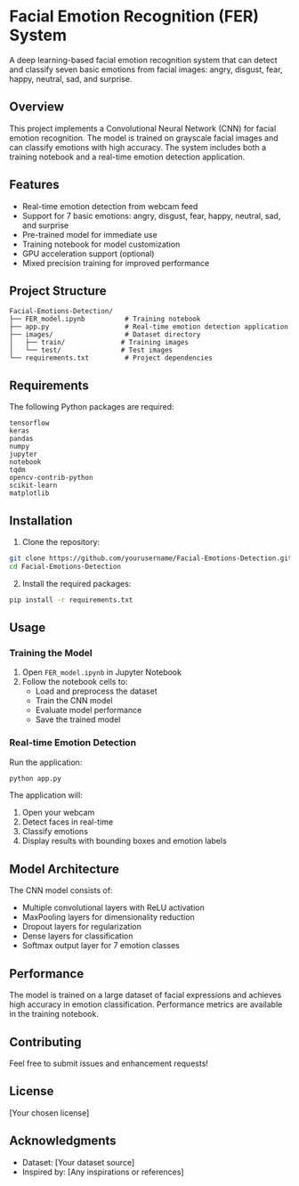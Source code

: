 # Facial Emotion Recognition (FER) System

A deep learning-based facial emotion recognition system that can detect and classify seven basic emotions from facial images: angry, disgust, fear, happy, neutral, sad, and surprise.

## Overview

This project implements a Convolutional Neural Network (CNN) for facial emotion recognition. The model is trained on grayscale facial images and can classify emotions with high accuracy. The system includes both a training notebook and a real-time emotion detection application.

## Features

- Real-time emotion detection from webcam feed
- Support for 7 basic emotions: angry, disgust, fear, happy, neutral, sad, and surprise
- Pre-trained model for immediate use
- Training notebook for model customization
- GPU acceleration support (optional)
- Mixed precision training for improved performance

## Project Structure

```
Facial-Emotions-Detection/
├── FER_model.ipynb          # Training notebook
├── app.py                   # Real-time emotion detection application
├── images/                  # Dataset directory
│   ├── train/              # Training images
│   └── test/               # Test images
└── requirements.txt         # Project dependencies
```

## Requirements

The following Python packages are required:

```
tensorflow
keras
pandas
numpy
jupyter
notebook
tqdm
opencv-contrib-python
scikit-learn
matplotlib
```

## Installation

1. Clone the repository:
```bash
git clone https://github.com/yourusername/Facial-Emotions-Detection.git
cd Facial-Emotions-Detection
```

2. Install the required packages:
```bash
pip install -r requirements.txt
```

## Usage

### Training the Model

1. Open `FER_model.ipynb` in Jupyter Notebook
2. Follow the notebook cells to:
   - Load and preprocess the dataset
   - Train the CNN model
   - Evaluate model performance
   - Save the trained model

### Real-time Emotion Detection

Run the application:
```bash
python app.py
```

The application will:
1. Open your webcam
2. Detect faces in real-time
3. Classify emotions
4. Display results with bounding boxes and emotion labels

## Model Architecture

The CNN model consists of:
- Multiple convolutional layers with ReLU activation
- MaxPooling layers for dimensionality reduction
- Dropout layers for regularization
- Dense layers for classification
- Softmax output layer for 7 emotion classes

## Performance

The model is trained on a large dataset of facial expressions and achieves high accuracy in emotion classification. Performance metrics are available in the training notebook.

## Contributing

Feel free to submit issues and enhancement requests!

## License

[Your chosen license]

## Acknowledgments

- Dataset: [Your dataset source]
- Inspired by: [Any inspirations or references]
